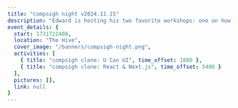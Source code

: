 ```yaml
---
title: "compsigh night v2024.11.15"
description: "Edward is hosting his two favorite workshops: one on how to design and why programmers should learn, and another on getting started with web development using React & Next.js. come to nerd out on design-engineering, or just hang out at compsigh night!"
event_details: {
  start: 1731722400,
  location: "The Hive",
  cover_image: "/banners/compsigh-night.png",
  activities: [
    { title: "compsigh clone: U Can UI", time_offset: 1800 },
    { title: "compsigh clone: React & Next.js", time_offset: 5400 }
  ],
  pictures: [],
  link: null
}
---
```


